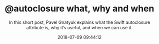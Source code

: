 ---
title: "@autoclosure what, why and when"
subtitle: "In this short post, Pavel Gnatyuk explains what the Swift autoclosure attribute is, why it’s useful, and when we can use it."
tags: ["autoclosure"]
link: "https://medium.com/ios-os-x-development/https-medium-com-pavelgnatyuk-autoclosure-what-why-and-when-swift-641dba585ece"
date: "2018-07-09 09:44:12"
---
